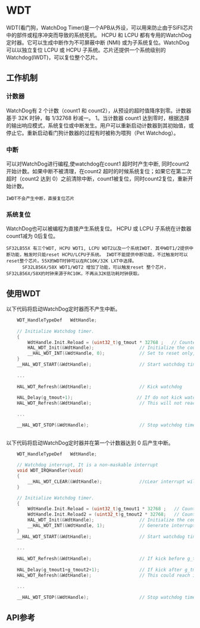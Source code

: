 # WDT

WDT(看门狗，WatchDog Timer)是一个APB从外设，可以用来防止由于SiFli芯片中的部件或程序冲突而导致的系统死机。 HCPU 和 LCPU 都有专用的WatchDog定时器。它可以生成中断作为不可屏蔽中断 (NMI) 或为子系统复位。WatchDog可以以独立复位 LCPU 或 HCPU 子系统。芯片还提供一个系统级别的Watchdog(IWDT)，可以复位整个芯片。

## 工作机制
### 计数器
WatchDog有 2 个计数（count1 和 count2），从预设的超时值降序到零。计数器基于 32K 时钟，每 1/32768 秒减一。 1。当计数器 count1 达到零时，根据选择的输出响应模式，系统复位或中断发生。用户可以重新启动计数器到其初始值，或停止它。重新启动看门狗计数器的过程有时被称为喂狗（Pet Watchdog）。

### 中断
可以对WatchDog进行编程,使watchdog在count1 超时时产生中断, 同时count2开始计数。如果中断不被清理，在count2 超时的时候系统复位；如果它在第二次超时（count2 达到 0）之前清除中断，count1被复位，同时count2复位，重新开始计数。
```{note}
IWDT不会产生中断，直接复位芯片
```

### 系统复位
WatchDog也可以被编程为直接产生系统复位。 HCPU 或 LCPU 子系统在计数器count1减为 0后复位。

```{note}
SF32LB55X 有三个WDT, HCPU WDT1, LCPU WDT2以及一个系统IWDT. 其中WDT1/2提供中断功能，触发时只能reset HCPU/LCPU子系统。 IWDT不能提供中断功能，不过触发时可以reset整个芯片。55X的WDT时钟可以在RC10K/32K LXT中选择。
      SF32LB56X/58X WDT1/WDT2 增加了功能，可以触发reset 整个芯片，SF32LB56X/58X的时钟来源于RC10K，不再从32K低功耗时钟获取。
```

## 使用WDT
以下代码将启动WatchDog定时器而不产生中断。

```c
    WDT_HandleTypeDef   WdtHandle;
    
    // Initialize Watchdog timer.
	{ 	
        WdtHandle.Init.Reload = (uint32_t)g_tmout * 32768 ;   // Counter is based on 32K clock, g_tmout is in seconds
        HAL_WDT_Init(&WdtHandle);                 // Initialize the counter  
        __HAL_WDT_INT(&WdtHandle, 0);             // Set to reset only, do not generate interrupt
	}
    __HAL_WDT_START(&WdtHandle);                  // Start watchdog timer.
	
	...
    
	HAL_WDT_Refresh(&WdtHandle);                  // Kick watchdog
    
    HAL_Delay(g_tmout+1);                        // If do not kick watchdog befre g_tmout, reset will happen.
	HAL_WDT_Refresh(&WdtHandle);                  // This will not reach, as watchdog reset system.
    
    ...

    __HAL_WDT_STOP(&WdtHandle);                   // Stop watchdog timer.
    
```

以下代码将启动WatchDog定时器并在第一个计数器达到 0 后产生中断。
```c
    WDT_HandleTypeDef   WdtHandle;
    
    // Watchdog interrupt, It is a non-maskable interrupt
    void WDT_IRQHandler(void)
    {
        __HAL_WDT_CLEAR(&WdtHandle);              //cLear interrupt will reset timer 1.
    }

    // Initialize Watchdog timer.
	{ 	
        WdtHandle.Init.Reload = (uint32_t)g_tmout1 * 32768 ;   // Counter 1, counter is based on 32K clock, g_tmout1 is in seconds.
        WdtHandle.Init.Reload2 = (uint32_t)g_tmout2 * 32768;   // Counter 2, counter is based on 32K clock, g_tmout2 is in seconds.
        HAL_WDT_Init(&WdtHandle);                 // Initialize the counter  
        __HAL_WDT_INT(&WdtHandle, 1);             // Generate interrupt when g_tmout1 times out before you kick interrupt
	}
    __HAL_WDT_START(&WdtHandle);                  // Start watchdog timer.
	
	...
    
	HAL_WDT_Refresh(&WdtHandle);                  // If kick before g_tmout1, it will NOT generate interrupt
    
    HAL_Delay(g_tmout1+g_tmout2+1);               // If kick after g_tmout1,  interrupt will generate.
	HAL_WDT_Refresh(&WdtHandle);                  // This could reach if you kick watchdog in interrupt.
            
    ...
    
    __HAL_WDT_STOP(&WdtHandle);                   // Stop watchdog timer.
```



## API参考
[](/api/hal/wdt.md)

